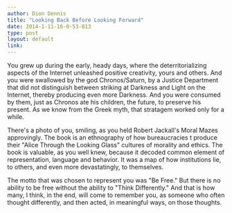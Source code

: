 ```yaml
---
author: Dion Dennis
title: "Looking Back Before Looking Forward"
date: 2014-1-11-16-0-53-813
type: post
layout: default
link: 
---
```

You grew up during the early, heady days, where the deterritorializing aspects of the Internet unleashed positive creativity, yours and others. And you were swallowed by the god Chronos/Saturn, by a Justice Department that did not distinguish between striking at Darkness and Light on the Internet, thereby producing even more Darkness. And you were consumed by them,  just as Chronos ate his children, the future, to preserve his present. As we know from the Greek myth, that stratagem worked only for a while. 

There's a photo of you, smiling,  as you held Robert Jackall's Moral Mazes approvingly. The book is an ethnography of how  bureaucracies t produce their "Alice Through the Looking Glass" cultures of morality and ethics. The book is valuable, as you well knew, because it decoded common element of representation, language and behavior. It was a map of how institutions lie, to others, and even more devastatingly, to themselves. 

The motto that was chosen to represent you was "Be Free." But there is no ability to be free without the ability to "Think Differently." And that is how many, I think, in the end, will come to remember you, as someone who often thought differently, and then acted, in meaningful ways, on those thoughts. 